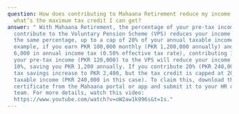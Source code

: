 ```yaml
---
question: How does contributing to Mahaana Retirement reduce my income tax, and
  what’s the maximum tax credit I can get?
answer: " With Mahaana Retirement, the percentage of your pre-tax income you
  contribute to the Voluntary Pension Scheme (VPS) reduces your income tax by
  the same percentage, up to a cap of 20% of your annual taxable income. For
  example, if you earn PKR 100,000 monthly (PKR 1,200,000 annually) and pay PKR
  6,000 in annual income tax (0.50% effective tax rate), contributing 10% of
  your pre-tax income (PKR 120,000) to the VPS will reduce your income tax by
  10%, saving you PKR 1,200 annually. If you contribute 20% (PKR 240,000), your
  tax savings increase to PKR 2,400, but the tax credit is capped at 20% of your
  taxable income (PKR 240,000 in this case). To claim this, download the tax
  certificate from the Mahaana portal or app and submit it to your HR or payroll
  team. For more details, watch this video:
  https://www.youtube.com/watch?v=oW2aw1k996s&t=1s."
---
```

